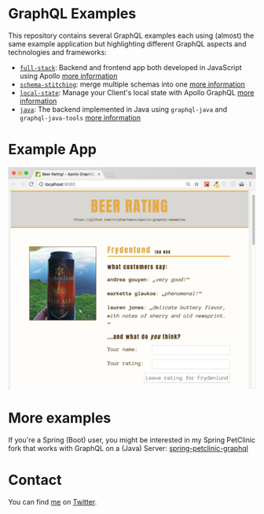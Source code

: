 # GraphQL Examples

This repository contains several GraphQL examples each using (almost) the same example application but highlighting different GraphQL aspects and technologies and frameworks:

* [`full-stack`](full-stack/): Backend and frontend app both developed in JavaScript using Apollo [more information](full-stack/README.md)
* [`schema-stitching`](schema-stitching/): merge multiple schemas into one  [more information](schema-stitching/README.md)
* [`local-state`](local-state/): Manage your Client's local state with Apollo GraphQL [more information](local-state/README.md)
* [`java`](java/beeradvisor): The backend implemented in Java using `graphql-java` and `graphql-java-tools` [more information](java/beeradvisor/README.md)

# Example App

![Example Application](screenshot.png)

# More examples

If you're a Spring (Boot) user, you might be interested in my Spring PetClinic fork that works with GraphQL on a (Java) Server: [spring-petclinic-graphql](https://github.com/spring-petclinic/spring-petclinic-graphql)

# Contact

You can find [me](https://nilshartmann.net) on [Twitter](https://twitter.com/nilshartmann).

